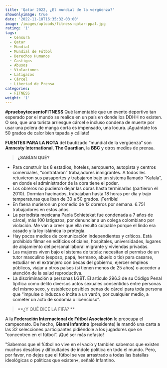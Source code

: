 ```yaml
---
title: 'Qatar 2022, ¿El mundial de la vergüenza?'
showonlyimage: true
date: '2022-11-18T16:35:32-03:00'
image: /images/uploads/fitness-qatar-ppal.jpg
rating: '1'
tags:
  - Censura
  - Qatar
  - Mundial
  - Mundial de Fútbol
  - Derechos Humanos
  - Castigos
  - Abusos
  - Violaciones
  - Latigazos
  - Cárcel
  - Libertad de Prensa
categories:
  - FITNESS
weight: '1'
---
```

**\#prueboytecuentoFITNESS** Qué lamentable que un evento deportivo tan esperado por el mundo se realice en un país en donde los DDHH no existen. O sea, que una turista arriesgue cárcel e incluso condena de muerte por usar una polera de manga corta es impensado, una locura. ¡Aguántate los 50 grados de calor bien tapada y cállate!

<!--more-->

**FUENTES PARA LA NOTA** del bautizado “mundial de la vergüenza” son **Amnesty International**, **The Guardian**, la **BBC** y otros medios de prensa.

> **¿SABÍAN QUÉ?**

* Para construir los 8 estadios, hoteles, aeropuerto, autopista y centros comerciales, “contrataron” trabajadores inmigrantes. A todos les retuvieron sus pasaportes y trabajaron bajo un sistema llamado “Kafala”, en donde el administrador de la obra tiene el poder.
* Los obreros no pudieron dejar las obras hasta terminarlas (partieron el 2010). Dormían hacinados, trabajaban hasta 18 horas por día y bajo temperaturas que iban de 30 a 50 grados. ¡Terrible!
* En faena murieron un promedio de 12 obreros por semana. 6.751 trabajadores en estos años.
* La periodista mexicana Paola Schietekat fue condenada a 7 años de cárcel, más 100 latigazos, por denunciar a un colega colombiano por violación. Me van a creer que ella resultó culpable porque el lindo era casado y la ley islámica lo protegía.
* Hay pocos medios de comunicación independientes y críticos. Está prohibido filmar en edificios oficiales, hospitales, universidades, lugares de alojamiento del personal laboral migrante y viviendas privadas.
* Las mujeres viven bajo el sistema de tutela: necesitan el permiso de un tutor masculino (esposo, papá, hermano, abuelo o tío) para casarse, estudiar en el extranjero con becas del gobierno, ejercer empleos públicos, viajar a otros países (si tienen menos de 25 años) o acceder a atención de la salud reproductiva.
* La discriminación a personas LGBT. El artículo 296.3 de su Código Penal tipifica como delito diversos actos sexuales consentidos entre personas del mismo sexo, y establece posibles penas de cárcel para toda persona que “impulse o induzca o incite a un varón, por cualquier medio, a cometer un acto de sodomía o licencioso”. 

> **¿Y QUÉ DICE LA FIFA? **

A la **Federación Internacional de Fútbol Asociación** le preocupa el campeonato. De hecho, **Gianni Infantino** (presidente) le mandó una carta a las 32 selecciones participantes pidiéndole a los jugadores que se “concentren en el fútbol”. ¡Qué ser más nefasto!

"Sabemos que el fútbol no vive en el vacío y también sabemos que existen muchos desafíos y dificultades de índole política en todo el mundo. Pero, por favor, no dejes que el fútbol se vea arrastrado a todas las batallas ideológicas o políticas que existen«, señaló Infantino.
